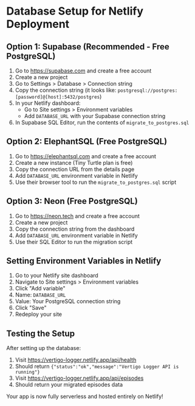 # Database Setup for Netlify Deployment

## Option 1: Supabase (Recommended - Free PostgreSQL)

1. Go to https://supabase.com and create a free account
2. Create a new project
3. Go to Settings > Database > Connection string
4. Copy the connection string (it looks like: `postgresql://postgres:[password]@[host]:5432/postgres`)
5. In your Netlify dashboard:
   - Go to Site settings > Environment variables
   - Add `DATABASE_URL` with your Supabase connection string
6. In Supabase SQL Editor, run the contents of `migrate_to_postgres.sql`

## Option 2: ElephantSQL (Free PostgreSQL)

1. Go to https://elephantsql.com and create a free account
2. Create a new instance (Tiny Turtle plan is free)
3. Copy the connection URL from the details page
4. Add `DATABASE_URL` environment variable in Netlify
5. Use their browser tool to run the `migrate_to_postgres.sql` script

## Option 3: Neon (Free PostgreSQL)

1. Go to https://neon.tech and create a free account
2. Create a new project
3. Copy the connection string from the dashboard
4. Add `DATABASE_URL` environment variable in Netlify
5. Use their SQL Editor to run the migration script

## Setting Environment Variables in Netlify

1. Go to your Netlify site dashboard
2. Navigate to Site settings > Environment variables
3. Click "Add variable"
4. Name: `DATABASE_URL`
5. Value: Your PostgreSQL connection string
6. Click "Save"
7. Redeploy your site

## Testing the Setup

After setting up the database:
1. Visit https://vertigo-logger.netlify.app/api/health
2. Should return `{"status":"ok","message":"Vertigo Logger API is running"}`
3. Visit https://vertigo-logger.netlify.app/api/episodes
4. Should return your migrated episodes data

Your app is now fully serverless and hosted entirely on Netlify!